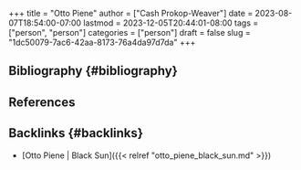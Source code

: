 +++
title = "Otto Piene"
author = ["Cash Prokop-Weaver"]
date = 2023-08-07T18:54:00-07:00
lastmod = 2023-12-05T20:44:01-08:00
tags = ["person", "person"]
categories = ["person"]
draft = false
slug = "1dc50079-7ac6-42aa-8173-76a4da97d7da"
+++

## Bibliography {#bibliography}

## References

<style>.csl-entry{text-indent: -1.5em; margin-left: 1.5em;}</style><div class="csl-bib-body">
</div>


## Backlinks {#backlinks}

-   [Otto Piene | Black Sun]({{< relref "otto_piene_black_sun.md" >}})
